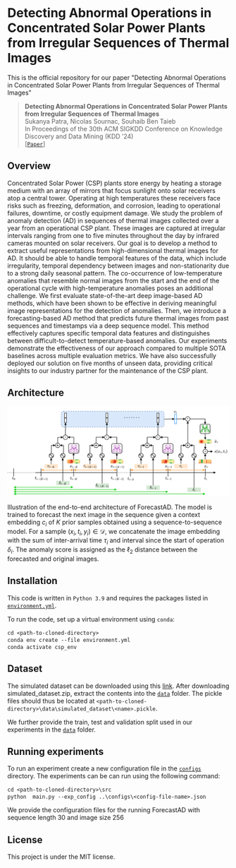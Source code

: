 # Detecting Abnormal Operations in Concentrated Solar Power Plants from Irregular Sequences of Thermal Images

This is the official repository for our paper "Detecting Abnormal Operations in Concentrated Solar Power Plants from Irregular Sequences of Thermal Images"

> **Detecting Abnormal Operations in Concentrated Solar Power Plants from Irregular Sequences of Thermal Images**  
> Sukanya Patra, Nicolas Sournac, Souhaib Ben Taieb  
> In Proceedings of the 30th ACM SIGKDD Conference on Knowledge Discovery and Data Mining (KDD ’24)  
> [[`Paper`](README.md)]

## Overview
Concentrated Solar Power (CSP) plants store energy by heating a storage medium with an array of mirrors that focus sunlight onto solar receivers atop a central tower. Operating at high temperatures these receivers face risks such as freezing, deformation, and corrosion, leading to operational failures, downtime, or costly equipment damage. We study the problem of anomaly detection (AD) in sequences of thermal images collected over a year from an operational CSP plant. These images are captured at irregular intervals ranging from one to five minutes throughout the day by infrared cameras mounted on solar receivers. Our goal is to develop a method to extract useful representations from high-dimensional thermal images for AD. It should be able to handle temporal features of the data, which include irregularity, temporal dependency between images and non-stationarity due to a strong daily seasonal pattern. The co-occurrence of low-temperature anomalies that resemble normal images from the start and the end of the operational cycle with high-temperature anomalies poses an additional challenge. We first evaluate state-of-the-art deep image-based AD methods, which have been shown to be effective in deriving meaningful image representations for the detection of anomalies. Then, we introduce a forecasting-based AD method that predicts future thermal images from past sequences and timestamps via a deep sequence model. This method effectively captures specific temporal data features and distinguishes between difficult-to-detect temperature-based anomalies. Our experiments demonstrate the effectiveness of our approach compared to multiple SOTA baselines across multiple evaluation metrics. We have also successfully deployed our solution on five months of unseen data, providing critical insights to our industry partner for the maintenance of the CSP plant.

## Architecture

<p align="center">
<img src="assests/ForecastAD.jpg" alt="ForecastAD" style="width:700px;"/>
</p>

Illustration of the end-to-end architecture of ForecastAD. The model is trained to forecast the next image in the sequence given a context embedding $c_i$ of $K$ prior samples obtained using a sequence-to-sequence model. For a sample $(x_i, t_i, y_i) \in \mathcal{D}$, we concatenate the image embedding with the sum of inter-arrival time $\tau_i$ and interval since the start of operation $\delta_i$. The anomaly score is assigned as the $\ell_2$ distance between the forecasted and original images.


## Installation
This code is written in `Python 3.9` and requires the packages listed in [`environment.yml`](environment.yml).

To run the code, set up a virtual environment using `conda`:

```
cd <path-to-cloned-directory>
conda env create --file environment.yml
conda activate csp_env
```

## Dataset
The simulated dataset can be downloaded using this [link](https://www.dropbox.com/scl/fi/w8sa7i6lfimq85hfhywsw/simulated_dataset.zip?rlkey=m037crc0oto7c3iceqog5wlcc&st=bqa9fh91&dl=0). After downloading simulated_dataset.zip, extract the contents into the [`data`](data/) folder. The pickle files should thus be located at `<path-to-cloned-directory>\data\simulated_dataset\<name>.pickle`.

We further provide the train, test and validation split used in our experiments in the [`data`](data/) folder.

## Running experiments

To run an experiment create a new configuration file in the [`configs`](configs/) directory. The experiments can be can run using the following command:

```
cd <path-to-cloned-directory>\src
python  main.py --exp_config ..\configs\<config-file-name>.json
```

We provide the configuration files for the running ForecastAD with sequence length 30 and image size 256

## License

This project is under the MIT license.
